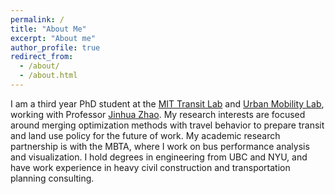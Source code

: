 ```yaml
---
permalink: /
title: "About Me"
excerpt: "About me"
author_profile: true
redirect_from: 
  - /about/
  - /about.html
---
```


I am a third year PhD student at the [MIT Transit Lab](transit.mit.edu) and [Urban Mobility Lab](mobility.mit.edu), working with Professor [Jinhua Zhao](https://dusp.mit.edu/faculty/jinhua-zhao). My research interests are focused around merging optimization methods with travel behavior to prepare transit and land use policy for the future of work. My academic research partnership is with the MBTA, where I work on bus performance analysis and visualization. I hold degrees in engineering from UBC and NYU, and have work experience in heavy civil construction and transportation planning consulting. 
